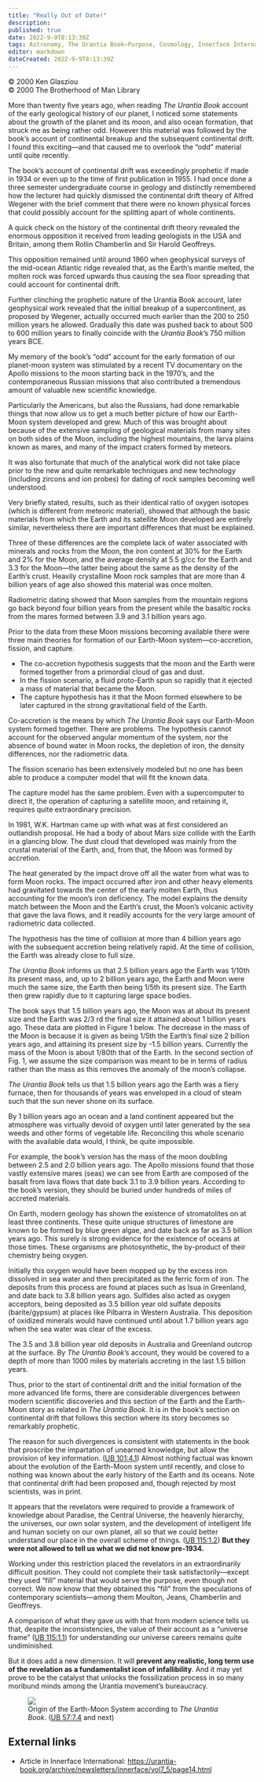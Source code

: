 ```yaml
---
title: "Really Out of Date!"
description: 
published: true
date: 2022-9-9T8:13:39Z
tags: Astronomy, The Urantia Book—Purpose, Cosmology, Innerface International, article
editor: markdown
dateCreated: 2022-9-9T8:13:39Z
---
```


<p class="v-card v-sheet theme--light grey lighten-3 px-2">© 2000 Ken Glasziou<br>© 2000 The Brotherhood of Man Library</p>

More than twenty five years ago, when reading _The Urantia Book_ account of the early geological history of our planet, I noticed some statements about the growth of the planet and its moon, and also ocean formation, that struck me as being rather odd. However this material was followed by the book’s account of continental breakup and the subsequent continental drift. I found this exciting—and that caused me to overlook the “odd” material until quite recently.

The book’s account of continental drift was exceedingly prophetic if made in 1934 or even up to the time of first publication in 1955. I had once done a three semester undergraduate course in geology and distinctly remembered how the lecturer had quickly dismissed the continental drift theory of Alfred Wegener with the brief comment that there were no known physical forces that could possibly account for the splitting apart of whole continents.

A quick check on the history of the continental drift theory revealed the enormous opposition it received from leading geologists in the USA and Britain, among them Rollin Chamberlin and Sir Harold Geoffreys.

This opposition remained until around 1960 when geophysical surveys of the mid-ocean Atlantic ridge revealed that, as the Earth’s mantle melted, the molten rock was forced upwards thus causing the sea floor spreading that could account for continental drift.

Further clinching the prophetic nature of the Urantia Book account, later geophysical work revealed that the initial breakup of a supercontinent, as proposed by Wegener, actually occurred much earlier than the 200 to 250 million years he allowed. Gradually this date was pushed back to about 500 to 600 million years to finally coincide with the _Urantia Book_’s 750 million years BCE.

My memory of the book’s “odd” account for the early formation of our planet-moon system was stimulated by a recent TV documentary on the Apollo missions to the moon starting back in the 1970’s, and the contemporaneous Russian missions that also contributed a tremendous amount of valuable new scientific knowledge.

Particularly the Americans, but also the Russians, had done remarkable things that now allow us to get a much better picture of how our Earth-Moon system developed and grew. Much of this was brought about because of the extensive sampling of geological materials from many sites on both sides of the Moon, including the highest mountains, the larva plains known as mares, and many of the impact craters formed by meteors.

It was also fortunate that much of the analytical work did not take place prior to the new and quite remarkable techniques and new technology (including zircons and ion probes) for dating of rock samples becoming well understood.

Very briefly stated, results, such as their identical ratio of oxygen isotopes (which is different from meteoric material), showed that although the basic materials from which the Earth and its satellite Moon developed are entirely similar, nevertheless there are important differences that must be explained.

Three of these differences are the complete lack of water associated with minerals and rocks from the Moon, the iron content at 30% for the Earth and 2% for the Moon, and the average density at 5.5 g/cc for the Earth and 3.3 for the Moon—the latter being about the same as the density of the Earth’s crust. Heavily crystalline Moon rock samples that are more than 4 billion years of age also showed this material was once molten.

Radiometric dating showed that Moon samples from the mountain regions go back beyond four billion years from the present while the basaltic rocks from the mares formed between 3.9 and 3.1 billion years ago.

Prior to the data from these Moon missions becoming available there were three main theories for formation of our Earth-Moon system—co-accretion, fission, and capture.

- The co-accretion hypothesis suggests that the moon and the Earth were formed together from a primordial cloud of gas and dust.
- In the fission scenario, a fluid proto-Earth spun so rapidly that it ejected a mass of material that became the Moon.
- The capture hypothesis has it that the Moon formed elsewhere to be later captured in the strong gravitational field of the Earth.

Co-accretion is the means by which _The Urantia Book_ says our Earth-Moon system formed together. There are problems. The hypothesis cannot account for the observed angular momentum of the system, nor the absence of bound water in Moon rocks, the depletion of iron, the density differences, nor the radiometric data.

The fission scenario has been extensively modeled but no one has been able to produce a computer model that will fit the known data.

The capture model has the same problem. Even with a supercomputer to direct it, the operation of capturing a satellite moon, and retaining it, requires quite extraordinary precision.

In 1981, W.K. Hartman came up with what was at first considered an outlandish proposal. He had a body of about Mars size collide with the Earth in a glancing blow. The dust cloud that developed was mainly from the crustal material of the Earth, and, from that, the Moon was formed by accretion.

The heat generated by the impact drove off all the water from what was to form Moon rocks. The impact occurred after iron and other heavy elements had gravitated towards the center of the early molten Earth, thus accounting for the moon’s iron deficiency. The model explains the density match between the Moon and the Earth’s crust, the Moon’s volcanic activity that gave the lava flows, and it readily accounts for the very large amount of radiometric data collected.

The hypothesis has the time of collision at more than 4 billion years ago with the subsequent accretion being relatively rapid. At the time of collision, the Earth was already close to full size.

_The Urantia Book_ informs us that 2.5 billion years ago the Earth was 1/10th its present mass, and, up to 2 billion years ago, the Earth and Moon were much the same size, the Earth then being 1/5th its present size. The Earth then grew rapidly due to it capturing large space bodies.

The book says that 1.5 billion years ago, the Moon was at about its present size and the Earth was 2/3 rd the final size it attained about 1 billion years ago. These data are plotted in Figure 1 below. The decrease in the mass of the Moon is because it is given as being 1/5th the Earth’s final size 2 billion years ago, and attaining its present size by -1.5 billion years. Currently the mass of the Moon is about 1/80th that of the Earth. In the second section of Fig. 1, we assume the size comparison was meant to be in terms of radius rather than the mass as this removes the anomaly of the moon’s collapse.

_The Urantia Book_ tells us that 1.5 billion years ago the Earth was a fiery furnace, then for thousands of years was enveloped in a cloud of steam such that the sun never shone on its surface.

By 1 billion years ago an ocean and a land continent appeared but the atmosphere was virtually devoid of oxygen until later generated by the sea weeds and other forms of vegetable life. Reconciling this whole scenario with the available data would, I think, be quite impossible.

For example, the book’s version has the mass of the moon doubling between 2.5 and 2.0 billion years ago. The Apollo missions found that those vastly extensive mares (seas) we can see from Earth are composed of the basalt from lava flows that date back 3.1 to 3.9 billion years. According to the book’s version, they should be buried under hundreds of miles of accreted materials.

On Earth, modern geology has shown the existence of stromatolites on at least three continents. These quite unique structures of limestone are known to be formed by blue green algae, and date back as far as 3.5 billion years ago. This surely is strong evidence for the existence of oceans at those times. These organisms are photosynthetic, the by-product of their chemistry being oxygen.

Initially this oxygen would have been mopped up by the excess iron dissolved in sea water and then precipitated as the ferric form of iron. The deposits from this process are found at places such as Isua in Greenland, and date back to 3.8 billion years ago. Sulfides also acted as oxygen acceptors, being deposited as 3.5 billion year old sulfate deposits (barite/gypsum) at places like Pilbarra in Western Australia. This deposition of oxidized minerals would have continued until about 1.7 billion years ago when the sea water was clear of the excess.

The 3.5 and 3.8 billion year old deposits in Australia and Greenland outcrop at the surface. By _The Urantia Book_’s account, they would be covered to a depth of more than 1000 miles by materials accreting in the last 1.5 billion years.

Thus, prior to the start of continental drift and the initial formation of the more advanced life forms, there are considerable divergences between modern scientific discoveries and this section of the Earth and the Earth-Moon story as related in _The Urantia Book_. It is in the book’s section on continental drift that follows this section where its story becomes so remarkably prophetic.

The reason for such divergences is consistent with statements in the book that proscribe the impartation of unearned knowledge, but allow the provision of key information. ([UB 101:4.1](/en/The_Urantia_Book/101#p4_1)) Almost nothing factual was known about the evolution of the Earth-Moon system until recently, and close to nothing was known about the early history of the Earth and its oceans. Note that continental drift had been proposed and, though rejected by most scientists, was in print.

It appears that the revelators were required to provide a framework of knowledge about Paradise, the Central Universe, the heavenly hierarchy, the universes, our own solar system, and the development of intelligent life and human society on our own planet, all so that we could better understand our place in the overall scheme of things. ([UB 115:1.2](/en/The_Urantia_Book/115#p1_2)) **But they were not allowed to tell us what we did not know pre-1934.**

Working under this restriction placed the revelators in an extraordinarily difficult position. They could not complete their task satisfactorily—except they used “fill” material that would serve the purpose, even though not correct. We now know that they obtained this “fill” from the speculations of contemporary scientists—among them Moulton, Jeans, Chamberlin and Geoffreys.

A comparison of what they gave us with that from modern science tells us that, despite the inconsistencies, the value of their account as a “universe frame” ([UB 115:1.1](/en/The_Urantia_Book/115#p1_1)) for understanding our universe careers remains quite undiminished.

But it does add a new dimension. It will **prevent any realistic, long term use of the revelation as a fundamentalist icon of infallibility**. And it may yet prove to be the catalyst that unlocks the fossilization process in so many moribund minds among the Urantia movement’s bureaucracy.

<figure id="Figure_1" class="image urantiapedia image-style-align-right">
<img src="/image/article/Ken_Glasziou/Prove_it_to_yourself_for_yourself/004225.jpg">
<figcaption>Origin of the Earth-Moon System according to <em>The Urantia Book</em>. (<a href="/en/The_Urantia_Book/57#p7_4">UB 57:7.4</a> and next)</figcaption>
</figure>


## External links

- Article in Innerface International: https://urantia-book.org/archive/newsletters/innerface/vol7_5/page14.html


